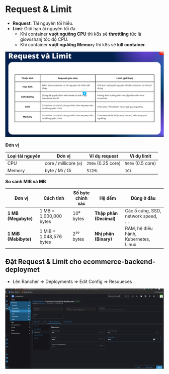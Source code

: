 # Request & Limit

- **Request**: Tài nguyên tối hiểu.
- **Limi**: Giới hạn ài nguyên tối đa
  - Khi container **vượt ngưỡng CPU** thì k8s sẽ **throttling** tức là giowishanj tốc độ CPU.
  - Khi container **vượt ngưỡng Memor**y thì k8s sẽ **kill container**.

![](./images/1.png)

**Đơn vị**

| Loại tài nguyên | Đơn vị                 | Ví dụ request      | Ví dụ limit       |
| --------------- | ---------------------- | ------------------ | ----------------- |
| CPU             | core / millicore (`m`) | `250m` (0.25 core) | `500m` (0.5 core) |
| Memory          | byte / Mi / Gi         | `512Mi`            | `1Gi`             |

**So sánh MIB và MB**

| Đơn vị               | Cách tính               | Số byte chính xác | Hệ đếm                  | Dùng ở đâu                           |
| -------------------- | ----------------------- | ----------------- | ----------------------- | ------------------------------------ |
| **1 MB (Megabyte)**  | 1 MB = 1,000,000 bytes  | 10⁶ bytes         | **Thập phân (Decimal)** | Các ổ cứng, SSD, network speed, …    |
| **1 MiB (Mebibyte)** | 1 MiB = 1,048,576 bytes | 2²⁰ bytes         | **Nhị phân (Binary)**   | RAM, hệ điều hành, Kubernetes, Linux |

## Đặt Request & Limit cho ecommerce-backend-deploymet

- Lên Rancher => Deployments => Edit Config => Resoueces

![](./images/2.png)
